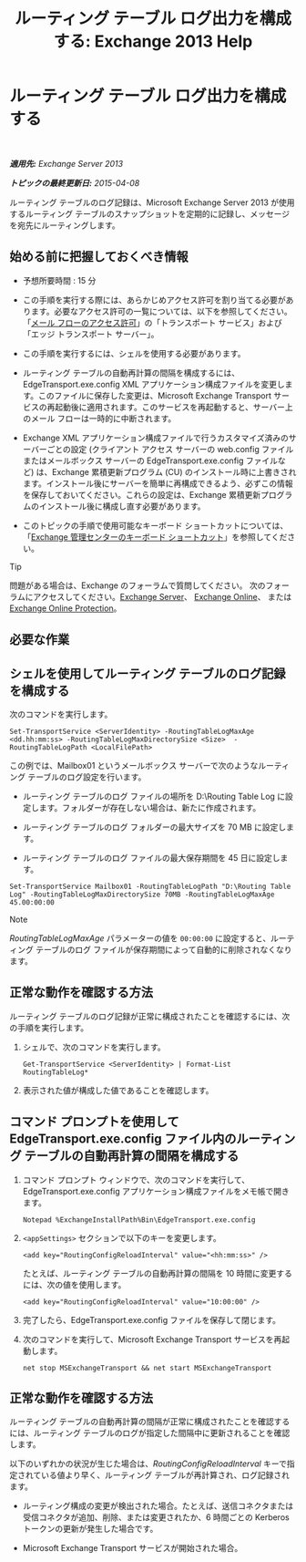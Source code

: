 ﻿---
title: 'ルーティング テーブル ログ出力を構成する: Exchange 2013 Help'
TOCTitle: ルーティング テーブル ログ出力を構成する
ms:assetid: 7184f8f7-4eb8-468a-aafe-b2d72868f820
ms:mtpsurl: https://technet.microsoft.com/ja-jp/library/Bb201696(v=EXCHG.150)
ms:contentKeyID: 49896309
ms.date: 04/24/2018
mtps_version: v=EXCHG.150
ms.translationtype: HT
---

# ルーティング テーブル ログ出力を構成する

 

_**適用先:** Exchange Server 2013_

_**トピックの最終更新日:** 2015-04-08_

ルーティング テーブルのログ記録は、Microsoft Exchange Server 2013 が使用するルーティング テーブルのスナップショットを定期的に記録し、メッセージを宛先にルーティングします。

## 始める前に把握しておくべき情報

  - 予想所要時間 : 15 分

  - この手順を実行する際には、あらかじめアクセス許可を割り当てる必要があります。必要なアクセス許可の一覧については、以下を参照してください。「[メール フローのアクセス許可](mail-flow-permissions-exchange-2013-help.md)」の「トランスポート サービス」および「エッジ トランスポート サーバー」。

  - この手順を実行するには、シェルを使用する必要があります。

  - ルーティング テーブルの自動再計算の間隔を構成するには、EdgeTransport.exe.config XML アプリケーション構成ファイルを変更します。このファイルに保存した変更は、Microsoft Exchange Transport サービスの再起動後に適用されます。このサービスを再起動すると、サーバー上のメール フローは一時的に中断されます。

  - Exchange XML アプリケーション構成ファイルで行うカスタマイズ済みのサーバーごとの設定 (クライアント アクセス サーバーの web.config ファイルまたはメールボックス サーバーの EdgeTransport.exe.config ファイルなど) は、Exchange 累積更新プログラム (CU) のインストール時に上書きされます。インストール後にサーバーを簡単に再構成できるよう、必ずこの情報を保存しておいてください。これらの設定は、Exchange 累積更新プログラムのインストール後に構成し直す必要があります。

  - このトピックの手順で使用可能なキーボード ショートカットについては、「[Exchange 管理センターのキーボード ショートカット](keyboard-shortcuts-in-the-exchange-admin-center-exchange-online-protection-help.md)」を参照してください。


> [!TIP]
> 問題がある場合は、Exchange のフォーラムで質問してください。 次のフォーラムにアクセスしてください。<A href="https://go.microsoft.com/fwlink/p/?linkid=60612">Exchange Server</A>、 <A href="https://go.microsoft.com/fwlink/p/?linkid=267542">Exchange Online</A>、 または <A href="https://go.microsoft.com/fwlink/p/?linkid=285351">Exchange Online Protection</A>。



## 必要な作業

## シェルを使用してルーティング テーブルのログ記録を構成する

次のコマンドを実行します。

    Set-TransportService <ServerIdentity> -RoutingTableLogMaxAge <dd.hh:mm:ss> -RoutingTableLogMaxDirectorySize <Size>  -RoutingTableLogPath <LocalFilePath>

この例では、Mailbox01 というメールボックス サーバーで次のようなルーティング テーブルのログ設定を行います。

  - ルーティング テーブルのログ ファイルの場所を D:\\Routing Table Log に設定します。フォルダーが存在しない場合は、新たに作成されます。

  - ルーティング テーブルのログ フォルダーの最大サイズを 70 MB に設定します。

  - ルーティング テーブルのログ ファイルの最大保存期間を 45 日に設定します。

<!-- end list -->

    Set-TransportService Mailbox01 -RoutingTableLogPath "D:\Routing Table Log" -RoutingTableLogMaxDirectorySize 70MB -RoutingTableLogMaxAge 45.00:00:00


> [!NOTE]
> <EM>RoutingTableLogMaxAge</EM> パラメーターの値を <CODE>00:00:00</CODE> に設定すると、ルーティング テーブルのログ ファイルが保存期間によって自動的に削除されなくなります。



## 正常な動作を確認する方法

ルーティング テーブルのログ記録が正常に構成されたことを確認するには、次の手順を実行します。

1.  シェルで、次のコマンドを実行します。
    
        Get-TransportService <ServerIdentity> | Format-List RoutingTableLog*

2.  表示された値が構成した値であることを確認します。

## コマンド プロンプトを使用して EdgeTransport.exe.config ファイル内のルーティング テーブルの自動再計算の間隔を構成する

1.  コマンド プロンプト ウィンドウで、次のコマンドを実行して、EdgeTransport.exe.config アプリケーション構成ファイルをメモ帳で開きます。
    
        Notepad %ExchangeInstallPath%Bin\EdgeTransport.exe.config

2.  `<appSettings>` セクションで以下のキーを変更します。
    
        <add key="RoutingConfigReloadInterval" value="<hh:mm:ss>" />
    
    たとえば、ルーティング テーブルの自動再計算の間隔を 10 時間に変更するには、次の値を使用します。
    
        <add key="RoutingConfigReloadInterval" value="10:00:00" />

3.  完了したら、EdgeTransport.exe.config ファイルを保存して閉じます。

4.  次のコマンドを実行して、Microsoft Exchange Transport サービスを再起動します。
    
        net stop MSExchangeTransport && net start MSExchangeTransport

## 正常な動作を確認する方法

ルーティング テーブルの自動再計算の間隔が正常に構成されたことを確認するには、ルーティング テーブルのログが指定した間隔中に更新されることを確認します。

以下のいずれかの状況が生じた場合は、*RoutingConfigReloadInterval* キーで指定されている値より早く、ルーティング テーブルが再計算され、ログ記録されます。

  - ルーティング構成の変更が検出された場合。たとえば、送信コネクタまたは受信コネクタが追加、削除、または変更されたか、6 時間ごとの Kerberos トークンの更新が発生した場合です。

  - Microsoft Exchange Transport サービスが開始された場合。

